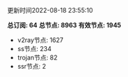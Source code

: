 更新时间2022-08-18 23:55:10

**总订阅: 64**
**总节点: 8963**
**有效节点: 1945**
- v2ray节点: 1627
- ss节点: 234
- trojan节点: 82
- ssr节点: 2
